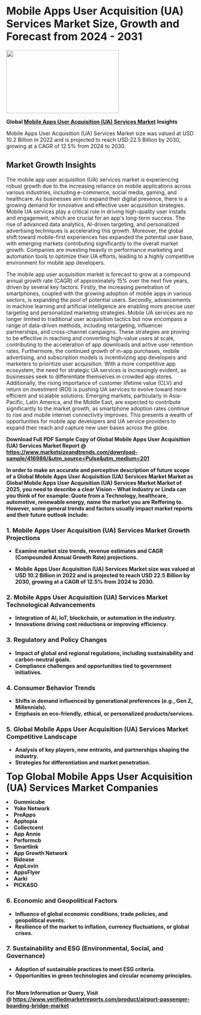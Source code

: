 <H1>Mobile Apps User Acquisition (UA) Services Market Size, Growth and Forecast from 2024 - 2031</H1><img class="aligncenter size-medium wp-image-584254" src="https://thirdeyenews.in/wp-content/uploads/2024/09/Global-Market-Research-300x168.jpeg" alt="" width="300" height="168" /><p><strong>Global&nbsp;<a href="https://www.marketsizeandtrends.com/download-sample/416986/&amp;utm_source=Pulse&amp;utm_medium=201">Mobile Apps User Acquisition (UA) Services Market</a> Insights</strong></p><p>Mobile Apps User Acquisition (UA) Services Market size was valued at USD 10.2 Billion in 2022 and is projected to reach USD 22.5 Billion by 2030, growing at a CAGR of 12.5% from 2024 to 2030.</p><p><h2>Market Growth Insights</h2> <p>The mobile app user acquisition (UA) services market is experiencing robust growth due to the increasing reliance on mobile applications across various industries, including e-commerce, social media, gaming, and healthcare. As businesses aim to expand their digital presence, there is a growing demand for innovative and effective user acquisition strategies. Mobile UA services play a critical role in driving high-quality user installs and engagement, which are crucial for an app's long-term success. The rise of advanced data analytics, AI-driven targeting, and personalized advertising techniques is accelerating this growth. Moreover, the global shift toward mobile-first experiences has expanded the potential user base, with emerging markets contributing significantly to the overall market growth. Companies are investing heavily in performance marketing and automation tools to optimize their UA efforts, leading to a highly competitive environment for mobile app developers.</p> <p><strong></strong></p> <p>The mobile app user acquisition market is forecast to grow at a compound annual growth rate (CAGR) of approximately 15% over the next five years, driven by several key factors. Firstly, the increasing penetration of smartphones, coupled with the growing adoption of mobile apps in various sectors, is expanding the pool of potential users. Secondly, advancements in machine learning and artificial intelligence are enabling more precise user targeting and personalized marketing strategies. Mobile UA services are no longer limited to traditional user acquisition tactics but now encompass a range of data-driven methods, including retargeting, influencer partnerships, and cross-channel campaigns. These strategies are proving to be effective in reaching and converting high-value users at scale, contributing to the acceleration of app downloads and active user retention rates. Furthermore, the continued growth of in-app purchases, mobile advertising, and subscription models is incentivizing app developers and marketers to prioritize user acquisition. With a more competitive app ecosystem, the need for strategic UA services is increasingly evident, as businesses seek to differentiate themselves in crowded app stores. Additionally, the rising importance of customer lifetime value (CLV) and return on investment (ROI) is pushing UA services to evolve toward more efficient and scalable solutions. Emerging markets, particularly in Asia-Pacific, Latin America, and the Middle East, are expected to contribute significantly to the market growth, as smartphone adoption rates continue to rise and mobile internet connectivity improves. This presents a wealth of opportunities for mobile app developers and UA service providers to expand their reach and capture new user bases across the globe. <p><strong></p><p><span class=""><strong>Download Full PDF Sample Copy of Global Mobile Apps User Acquisition (UA) Services Market Report</strong> @ <a href="https://www.marketsizeandtrends.com/download-sample/416986/&amp;utm_source=Pulse&amp;utm_medium=201" target="_blank">https://www.marketsizeandtrends.com/download-sample/416986/&amp;utm_source=Pulse&amp;utm_medium=201</a></span></p><p>In order to make an accurate and perceptive description of future scope of a Global&nbsp;Mobile Apps User Acquisition (UA) Services Market Market as Global&nbsp;Mobile Apps User Acquisition (UA) Services Market Market of 2025, you need to describe a clear Vision &ndash; What Industry or Linda can you think of for example: Quote from a Technology, healthcare, automotive, renewable energy, name the market you are Reffering to. However, some general trends and factors usually impact market reports and their future outlook include:</p><h3>1.&nbsp;<strong>Mobile Apps User Acquisition (UA) Services Market Growth Projections</strong></h3><ul><li>Examine market size trends, revenue estimates and CAGR (Compounded Annual Growth Rate) projections.</li><li><p>Mobile Apps User Acquisition (UA) Services Market size was valued at USD 10.2 Billion in 2022 and is projected to reach USD 22.5 Billion by 2030, growing at a CAGR of 12.5% from 2024 to 2030.</p></li></ul><h3>2.&nbsp;<strong>Mobile Apps User Acquisition (UA) Services Market Technological Advancements</strong></h3><ul><li>Integration of AI, IoT, blockchain, or automation in the industry.</li><li>Innovations driving cost reductions or improving efficiency.</li></ul><h3>3.&nbsp;<strong>Regulatory and Policy Changes</strong></h3><ul><li>Impact of global and regional regulations, including sustainability and carbon-neutral goals.</li><li>Compliance challenges and opportunities tied to government initiatives.</li></ul><h3>4.&nbsp;<strong>Consumer Behavior Trends</strong></h3><ul><li>Shifts in demand influenced by generational preferences (e.g., Gen Z, Millennials).</li><li>Emphasis on eco-friendly, ethical, or personalized products/services.</li></ul><h3>5.&nbsp;<strong>Global Mobile Apps User Acquisition (UA) Services Market Competitive Landscape</strong></h3><ul><li>Analysis of key players, new entrants, and partnerships shaping the industry.</li><li>Strategies for differentiation and market penetration.</li></ul><p data-pm-slice="1 1 []"><span style="color: inherit; font-family: inherit; font-size: 25px;">Top Global Mobile Apps User Acquisition (UA) Services Market Companies</span></p><div class="" data-test-id=""><p><li>Gummicube</li><li> Yoke Network</li><li> PreApps</li><li> Apptopia</li><li> Collectcent</li><li> App Annie</li><li> Performcb</li><li> Smartlink</li><li> App Growth Network</li><li> Bidease</li><li> AppLovin</li><li> AppsFlyer</li><li> Aarki</li><li> PICKASO</li></p></div><h3>6.&nbsp;<strong>Economic and Geopolitical Factors</strong></h3><ul><li>Influence of global economic conditions, trade policies, and geopolitical events.</li><li>Resilience of the market to inflation, currency fluctuations, or global crises.</li></ul><h3>7.&nbsp;<strong>Sustainability and ESG (Environmental, Social, and Governance)</strong></h3><ul><li>Adoption of sustainable practices to meet ESG criteria.</li><li>Opportunities in green technologies and circular economy principles.</li></ul><h2><strong style="font-size: 14px;">For More Information or Query, Visit @&nbsp;</strong><a style="background-color: #ffffff; font-size: 14px;" href="https://www.marketsizeandtrends.com/report/mobile-apps-user-acquisition-ua-services-market/" target="_blank">https://www.verifiedmarketreports.com/product/airport-passenger-boarding-bridge-market</a></h2>
